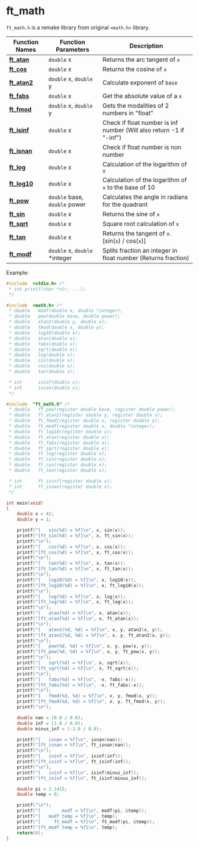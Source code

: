 # ft_math
`ft_math.h` is a remake library from original `<math.h>` library.

| Function Names                                                                                    | Function Parameters            | Description                                                         |
| ------------------------------------------------------------------------------------------------- | ------------------------------ | ------------------------------------------------------------------- |
| **[ft_atan](https://github.com/TeomanDeniz/Ecole-42/blob/main/ft_functions/ft_math/ft_atan.c)**   | `double` x                     | Returns the arc tangent of `x`                                      |
| **[ft_cos](https://github.com/TeomanDeniz/Ecole-42/blob/main/ft_functions/ft_math/ft_cos.c)**     | `double` x                     | Returns the cosine of `x`                                           |
| **[ft_atan2](https://github.com/TeomanDeniz/Ecole-42/blob/main/ft_functions/ft_math/ft_atan2.c)** | `double` x, `double` y         | Calculate exponent of `base`                                        |
| **[ft_fabs](https://github.com/TeomanDeniz/Ecole-42/blob/main/ft_functions/ft_math/ft_fabs.c)**   | `double` x                     | Get the absolute value of a `x`                                     |
| **[ft_fmod](https://github.com/TeomanDeniz/Ecole-42/blob/main/ft_functions/ft_math/ft_fmod.c)**   | `double` x, `double` y         | Gets the modalities of 2 numbers in "float"                         |
| **[ft_isinf](https://github.com/TeomanDeniz/Ecole-42/blob/main/ft_functions/ft_math/ft_isinf.c)** | `double` x                     | Check if float number is inf number (Will also return -1 if "-inf") |
| **[ft_isnan](https://github.com/TeomanDeniz/Ecole-42/blob/main/ft_functions/ft_math/ft_isnan.c)** | `double` x                     | Check if float number is non number                                 |
| **[ft_log](https://github.com/TeomanDeniz/Ecole-42/blob/main/ft_functions/ft_math/ft_log.c)**     | `double` x                     | Calculation of the logarithm of `x`                                 |
| **[ft_log10](https://github.com/TeomanDeniz/Ecole-42/blob/main/ft_functions/ft_math/ft_log10.c)** | `double` x                     | Calculation of the logarithm of `x` to the base of 10               |
| **[ft_pow](https://github.com/TeomanDeniz/Ecole-42/blob/main/ft_functions/ft_math/ft_pow.c)**     | `double` base, `double` power  | Calculates the angle in radians for the quadrant                    |
| **[ft_sin](https://github.com/TeomanDeniz/Ecole-42/blob/main/ft_functions/ft_math/ft_sin.c)**     | `double` x                     | Returns the sine of `x`                                             |
| **[ft_sqrt](https://github.com/TeomanDeniz/Ecole-42/blob/main/ft_functions/ft_math/ft_sqrt.c)**   | `double` x                     | Square root calculation of `x`                                      |
| **[ft_tan](https://github.com/TeomanDeniz/Ecole-42/blob/main/ft_functions/ft_math/ft_tan.c)**     | `double` x                     | Returns the tangent of `x`. [sin(`x`) / cos(`x`)]                   |
| **[ft_modf](https://github.com/TeomanDeniz/Ecole-42/blob/main/ft_functions/ft_math/ft_modf.c)**   | `double` x, `double` \*integer | Splits fraction an integer in float number (Returns fraction)       |


Example:
```c
#include  <stdio.h> /*
 * int printf(char *str, ...);
 */

#include  <math.h> /*
 * double	modf(double x, double *integer);
 * double	pow(double base, double power);
 * double	atan2(double y, double x);
 * double	fmod(double x, double y);
 * double	log10(double x);
 * double	atan(double x);
 * double	fabs(double x);
 * double	sqrt(double x);
 * double	log(double x);
 * double	sin(double x);
 * double	cos(double x);
 * double	tan(double x);

 * int		isinf(double x);
 * int		isnan(double x);
 */

#include  "ft_math.h" /*
 * double	ft_pow(register double base, register double power);
 * double	ft_atan2(register double y, register double x);
 * double	ft_fmod(register double x, register double y);
 * double	ft_modf(register double x, double *integer);
 * double	ft_log10(register double x);
 * double	ft_atan(register double x);
 * double	ft_fabs(register double x);
 * double	ft_sqrt(register double x);
 * double	ft_log(register double x);
 * double	ft_sin(register double x);
 * double	ft_cos(register double x);
 * double	ft_tan(register double x);

 * int		ft_isinf(register double x);
 * int		ft_isnan(register double x);
 */

int main(void)
{
	double x = 42;
	double y = 1;

	printf("[   sin(%d) = %f]\n", x, sin(x));
	printf("[ft_sin(%d) = %f]\n", x, ft_sin(x));
	printf("\n");
	printf("[   cos(%d) = %f]\n", x, cos(x));
	printf("[ft_cos(%d) = %f]\n", x, ft_cos(x));
	printf("\n");
	printf("[   tan(%d) = %f]\n", x, tan(x));
	printf("[ft_tan(%d) = %f]\n", x, ft_tan(x));
	printf("\n");
	printf("[   log10(%d) = %f]\n", x, log10(x));
	printf("[ft_log10(%d) = %f]\n", x, ft_log10(x));
	printf("\n");
	printf("[   log(%d) = %f]\n", x, log(x));
	printf("[ft_log(%d) = %f]\n", x, ft_log(x));
	printf("\n");
	printf("[   atan(%d) = %f]\n", x, atan(x));
	printf("[ft_atan(%d) = %f]\n", x, ft_atan(x));
	printf("\n");
	printf("[   atan2(%d, %d) = %f]\n", x, y, atan2(x, y));
	printf("[ft_atan2(%d, %d) = %f]\n", x, y, ft_atan2(x, y));
	printf("\n");
	printf("[   pow(%d, %d) = %f]\n", x, y, pow(x, y));
	printf("[ft_pow(%d, %d) = %f]\n", x, y, ft_pow(x, y));
	printf("\n");
	printf("[   sqrt(%d) = %f]\n", x, sqrt(x));
	printf("[ft_sqrt(%d) = %f]\n", x, ft_sqrt(x));
	printf("\n");
	printf("[   fabs(%d) = %f]\n", -x, fabs(-x));
	printf("[ft_fabs(%d) = %f]\n", -x, ft_fabs(-x));
	printf("\n");
	printf("[   fmod(%d, %d) = %f]\n", x, y, fmod(x, y));
	printf("[ft_fmod(%d, %d) = %f]\n", x, y, ft_fmod(x, y));
	printf("\n");

	double nan = (0.0 / 0.0);
	double inf = (1.0 / 0.0);
	double minus_inf = (-1.0 / 0.0);

	printf("[   isnan = %f]\n", isnan(nan));
	printf("[ft_isnan = %f]\n", ft_isnan(nan));
	printf("\n");
	printf("[   ininf = %f]\n", isinf(inf));
	printf("[ft_isinf = %f]\n", ft_isinf(inf));
	printf("\n");
	printf("[   ininf = %f]\n", isinf(minus_inf));
	printf("[ft_ininf = %f]\n", ft_isinf(minus_inf));

	double pi = 3.1415;
	double temp = 0;

	printf("\n");
	printf("[        modf = %f]\n", modf(pi, &temp));
	printf("[   modf temp = %f]\n", temp);
	printf("[     ft_modf = %f]\n", ft_modf(pi, &temp));
	printf("[ft_modf temp = %f]\n", temp);
	return(0);
}
```
